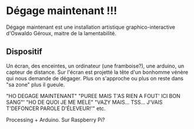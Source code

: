 
# Dégage maintenant !!!

Dégage maintenant est une installation artistique graphico-interactive d'Oswaldo Géroux, maitre de la lamentabilité.

## Dispositif

Un écran, des enceintes, un ordinateur (une framboise?), une arduino, un capteur de distance.
Sur l'écran est projetté la tête d'un bonhomme vénère qui nous demande de dégager. Plus on s'approche ou plus on reste dans "sa zone" plus il gueule.

"HO DEGAGE MAINTENANT"
"PUREE MAIS T'AS RIEN A FOUT' ICI BON SANG"'
"HO DE QUOI JE ME MELE"
"VAZY MAIS… TSS… J'VAIS T'DEFONCER PAROLE D'ÉLEVEUR!'"
etc.

Processing + Arduino.
Sur Raspberry Pi?